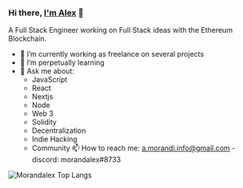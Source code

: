 ### Hi there, [I'm Alex](https://www.abeatbeyond.com) 👋
A Full Stack Engineer working on Full Stack ideas with the Ethereum Blockchain.

- 🥚 I’m currently working as freelance on several projects 
- 🌱 I’m perpetually learning
- 💬 Ask me about:
  - JavaScript
  - React
  - Nextjs
  - Node
  - Web 3
  - Solidity
  - Decentralization 
  - Indie Hacking
  - Community
   📫 How to reach me: a.morandi.info@gmail.com - discord: morandalex#8733

![Morandalex Top Langs](https://github-readme-stats.vercel.app/api/top-langs/?username=morandalex&layout=compact&&langs_count=10&theme=tokyonight)

